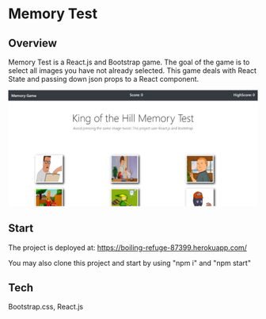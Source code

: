 # Memory Test

## Overview
Memory Test is a React.js and Bootstrap game. The goal of the game is to select all images you have not already selected. This game deals with React State and passing down json props to a React component.

![Memory Background](./src/assets/memoryGame.jpg)



## Start
The project is deployed at: https://boiling-refuge-87399.herokuapp.com/

You may also clone this project and start by using "npm i" and "npm start"


## Tech
Bootstrap.css, React.js
